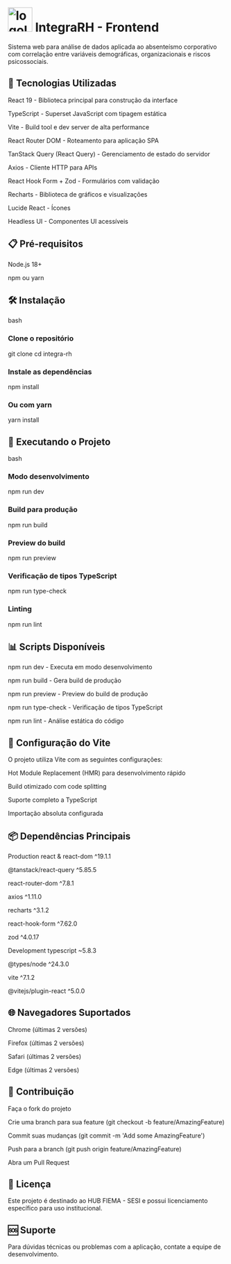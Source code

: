 # <img width="56" height="56" alt="logoImage" src="https://github.com/user-attachments/assets/2a734701-1e80-48a2-830b-343ad9643f6e" /> IntegraRH - Frontend 

Sistema web para análise de dados aplicada ao absenteísmo corporativo com correlação entre variáveis demográficas, organizacionais e riscos psicossociais.

## 🚀 Tecnologias Utilizadas
React 19 - Biblioteca principal para construção da interface

TypeScript - Superset JavaScript com tipagem estática

Vite - Build tool e dev server de alta performance

React Router DOM - Roteamento para aplicação SPA

TanStack Query (React Query) - Gerenciamento de estado do servidor

Axios - Cliente HTTP para APIs

React Hook Form + Zod - Formulários com validação

Recharts - Biblioteca de gráficos e visualizações

Lucide React - Ícones

Headless UI - Componentes UI acessíveis

## 📋 Pré-requisitos
Node.js 18+

npm ou yarn

## 🛠️ Instalação
bash
### Clone o repositório
git clone <url-do-repositorio>
cd integra-rh

### Instale as dependências
npm install

### Ou com yarn
yarn install
## 🚀 Executando o Projeto
bash
### Modo desenvolvimento
npm run dev

### Build para produção
npm run build

### Preview do build
npm run preview

### Verificação de tipos TypeScript
npm run type-check

### Linting
npm run lint

## 📊 Scripts Disponíveis
npm run dev - Executa em modo desenvolvimento

npm run build - Gera build de produção

npm run preview - Preview do build de produção

npm run type-check - Verificação de tipos TypeScript

npm run lint - Análise estática do código

## 🔧 Configuração do Vite
O projeto utiliza Vite com as seguintes configurações:

Hot Module Replacement (HMR) para desenvolvimento rápido

Build otimizado com code splitting

Suporte completo a TypeScript

Importação absoluta configurada

## 📦 Dependências Principais
Production
react & react-dom ^19.1.1

@tanstack/react-query ^5.85.5

react-router-dom ^7.8.1

axios ^1.11.0

recharts ^3.1.2

react-hook-form ^7.62.0

zod ^4.0.17

Development
typescript ~5.8.3

@types/node ^24.3.0

vite ^7.1.2

@vitejs/plugin-react ^5.0.0

## 🌐 Navegadores Suportados
Chrome (últimas 2 versões)

Firefox (últimas 2 versões)

Safari (últimas 2 versões)

Edge (últimas 2 versões)

## 🤝 Contribuição
Faça o fork do projeto

Crie uma branch para sua feature (git checkout -b feature/AmazingFeature)

Commit suas mudanças (git commit -m 'Add some AmazingFeature')

Push para a branch (git push origin feature/AmazingFeature)

Abra um Pull Request

## 📄 Licença
Este projeto é destinado ao HUB FIEMA - SESI e possui licenciamento específico para uso institucional.

## 🆘 Suporte
Para dúvidas técnicas ou problemas com a aplicação, contate a equipe de desenvolvimento.
